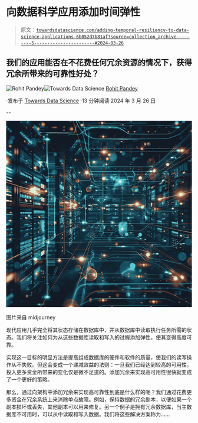 # 向数据科学应用添加时间弹性

> 原文：[`towardsdatascience.com/adding-temporal-resiliency-to-data-science-applications-6b052d7b81af?source=collection_archive---------5-----------------------#2024-03-26`](https://towardsdatascience.com/adding-temporal-resiliency-to-data-science-applications-6b052d7b81af?source=collection_archive---------5-----------------------#2024-03-26)

## 我们的应用能否在不花费任何冗余资源的情况下，获得冗余所带来的可靠性好处？

[](https://medium.com/@rohitpandey576?source=post_page---byline--6b052d7b81af--------------------------------)![Rohit Pandey](https://medium.com/@rohitpandey576?source=post_page---byline--6b052d7b81af--------------------------------)[](https://towardsdatascience.com/?source=post_page---byline--6b052d7b81af--------------------------------)![Towards Data Science](https://towardsdatascience.com/?source=post_page---byline--6b052d7b81af--------------------------------) [Rohit Pandey](https://medium.com/@rohitpandey576?source=post_page---byline--6b052d7b81af--------------------------------)

·发布于 [Towards Data Science](https://towardsdatascience.com/?source=post_page---byline--6b052d7b81af--------------------------------) ·13 分钟阅读·2024 年 3 月 26 日

--

![](img/0e6319aa63a42a694776ce5c00399319.png)

图片来自 midjourney

现代应用几乎完全将其状态存储在数据库中，并从数据库中读取执行任务所需的状态。我们将关注如何为从这些数据库读取和写入的过程添加弹性，使其变得高度可靠。

实现这一目标的明显方法是提高组成数据库的硬件和软件的质量，使我们的读写操作从不失败。但这会变成一个递减效益的法则：一旦我们已经达到较高的可用性，投入更多资金所带来的变化仅是微不足道的。添加冗余来实现高可用性很快就变成了一个更好的策略。

那么，通过向架构中添加冗余来实现高可靠性到底是什么样的呢？我们通过花费更多资金在冗余系统上来消除单点故障。例如，保持数据的冗余副本，以便如果一个副本损坏或丢失，其他副本可以用来修复。另一个例子是拥有冗余数据库，当主数据库不可用时，可以从中读取和写入数据。我们将这些解决方案称为……
